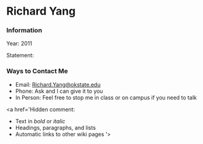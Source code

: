 # Richard Yang #

### Information ###

Year: 2011

Statement:


### Ways to Contact Me ###

  * Email: Richard.Yang@okstate.edu
  * Phone: Ask and I can give it to you
  * In Person: Feel free to stop me in class or on campus if you need to talk

<a href='Hidden comment: 
* Text in *bold* or _italic_
* Headings, paragraphs, and lists
* Automatic links to other wiki pages
'></a>